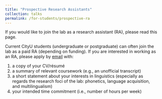 ```yaml
---
title: "Prospective Research Assistants"
collection: talks
permalink: /for-students/prospective-ra
---
```


If you would like to join the lab as a research assistant (RA), please read this page.

Current CityU students (undergraduate or postgraduate) can often join the lab as a paid RA (depending on funding). If you are interested in working as an RA, please apply by <a href="mailto:pam.lab@cityu.edu.hk">email</a> with:
<ol>
 	<li>a copy of your CV/résumé</li>
 	<li>a summary of relevant coursework (e.g., an unofficial transcript)</li>
 	<li>a short statement about your interests in linguistics (especially as regards the research foci of the lab: phonetics, language acquisition, and multilingualism)</li>
  <li>your intended time commitment (i.e., number of hours per week)</li>
</ol>
